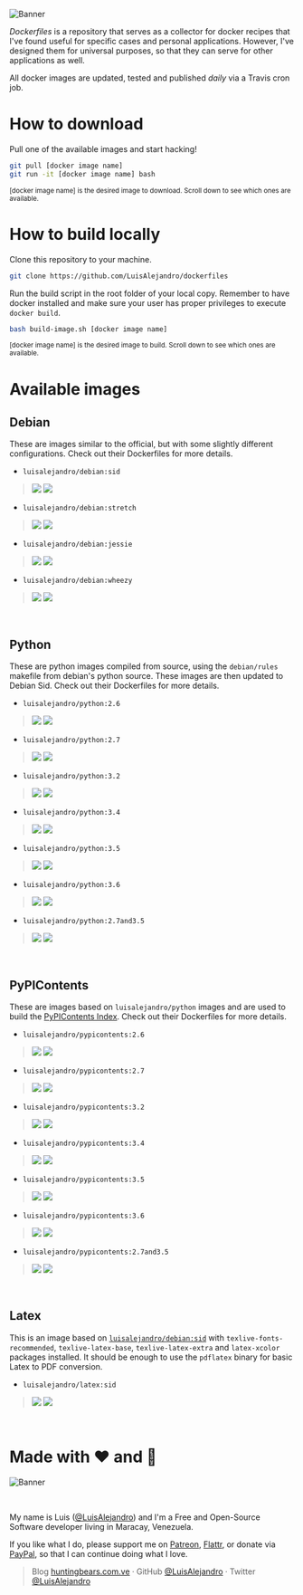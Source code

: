 ![Banner](https://gitcdn.xyz/repo/LuisAlejandro/dockerfiles/master/banner.svg)

*Dockerfiles* is a repository that serves as a collector for docker recipes that I've found useful for specific cases and personal applications. However, I've designed them for universal purposes, so that they can serve for other applications as well.

All docker images are updated, tested and published *daily* via a Travis cron job.

# How to download

Pull one of the available images and start hacking!

```bash
git pull [docker image name]
git run -it [docker image name] bash
```
<sup>[docker image name] is the desired image to download. Scroll down to see which ones are available.</sup>

# How to build locally

Clone this repository to your machine.

```bash
git clone https://github.com/LuisAlejandro/dockerfiles
```

Run the build script in the root folder of your local copy. Remember to have docker installed and make sure your user has proper privileges to execute `docker build`.

```bash
bash build-image.sh [docker image name]
```

<sup>[docker image name] is the desired image to build. Scroll down to see which ones are available.</sup>

# Available images

## Debian

These are images similar to the official, but with some slightly different configurations. Check out their Dockerfiles for more details.

* `luisalejandro/debian:sid`

> [![](https://img.shields.io/badge/Dockerfile-debian:sid-yellow.svg)](https://github.com/LuisAlejandro/dockerfiles/blob/master/debian/sid/Dockerfile) [![](https://images.microbadger.com/badges/image/luisalejandro/debian:sid.svg)](https://microbadger.com/images/luisalejandro/debian:sid)

* `luisalejandro/debian:stretch`

> [![](https://img.shields.io/badge/Dockerfile-debian:stretch-yellow.svg)](https://github.com/LuisAlejandro/dockerfiles/blob/master/debian/stretch/Dockerfile) [![](https://images.microbadger.com/badges/image/luisalejandro/debian:stretch.svg)](https://microbadger.com/images/luisalejandro/debian:stretch)

* `luisalejandro/debian:jessie`

> [![](https://img.shields.io/badge/Dockerfile-debian:jessie-yellow.svg)](https://github.com/LuisAlejandro/dockerfiles/blob/master/debian/jessie/Dockerfile) [![](https://images.microbadger.com/badges/image/luisalejandro/debian:jessie.svg)](https://microbadger.com/images/luisalejandro/debian:jessie)

* `luisalejandro/debian:wheezy`

> [![](https://img.shields.io/badge/Dockerfile-debian:wheezy-yellow.svg)](https://github.com/LuisAlejandro/dockerfiles/blob/master/debian/wheezy/Dockerfile) [![](https://images.microbadger.com/badges/image/luisalejandro/debian:wheezy.svg)](https://microbadger.com/images/luisalejandro/debian:wheezy)

&nbsp;

## Python

These are python images compiled from source, using the `debian/rules` makefile from debian's python source. These images are then updated to Debian Sid. Check out their Dockerfiles for more details.

* `luisalejandro/python:2.6`

> [![](https://img.shields.io/badge/Dockerfile-python:2.6-yellow.svg)](https://github.com/LuisAlejandro/dockerfiles/blob/master/python/2.6/Dockerfile) [![](https://images.microbadger.com/badges/image/luisalejandro/python:2.6.svg)](https://microbadger.com/images/luisalejandro/python:2.6)

* `luisalejandro/python:2.7`

> [![](https://img.shields.io/badge/Dockerfile-python:2.7-yellow.svg)](https://github.com/LuisAlejandro/dockerfiles/blob/master/python/2.7/Dockerfile) [![](https://images.microbadger.com/badges/image/luisalejandro/python:2.7.svg)](https://microbadger.com/images/luisalejandro/python:2.7)

* `luisalejandro/python:3.2`

> [![](https://img.shields.io/badge/Dockerfile-python:3.2-yellow.svg)](https://github.com/LuisAlejandro/dockerfiles/blob/master/python/3.2/Dockerfile) [![](https://images.microbadger.com/badges/image/luisalejandro/python:3.2.svg)](https://microbadger.com/images/luisalejandro/python:3.2)

* `luisalejandro/python:3.4`

> [![](https://img.shields.io/badge/Dockerfile-python:3.4-yellow.svg)](https://github.com/LuisAlejandro/dockerfiles/blob/master/python/3.4/Dockerfile) [![](https://images.microbadger.com/badges/image/luisalejandro/python:3.4.svg)](https://microbadger.com/images/luisalejandro/python:3.4)

* `luisalejandro/python:3.5`

> [![](https://img.shields.io/badge/Dockerfile-python:3.5-yellow.svg)](https://github.com/LuisAlejandro/dockerfiles/blob/master/python/3.5/Dockerfile) [![](https://images.microbadger.com/badges/image/luisalejandro/python:3.5.svg)](https://microbadger.com/images/luisalejandro/python:3.5)

* `luisalejandro/python:3.6`

> [![](https://img.shields.io/badge/Dockerfile-python:3.6-yellow.svg)](https://github.com/LuisAlejandro/dockerfiles/blob/master/python/3.6/Dockerfile) [![](https://images.microbadger.com/badges/image/luisalejandro/python:3.6.svg)](https://microbadger.com/images/luisalejandro/python:3.6)

* `luisalejandro/python:2.7and3.5`

> [![](https://img.shields.io/badge/Dockerfile-python:2.7and3.5-yellow.svg)](https://github.com/LuisAlejandro/dockerfiles/blob/master/python/2.7and3.5/Dockerfile) [![](https://images.microbadger.com/badges/image/luisalejandro/python:2.7and3.5.svg)](https://microbadger.com/images/luisalejandro/python:2.7and3.5)

&nbsp;

## PyPIContents

These are images based on `luisalejandro/python` images and are used to build the [PyPIContents Index](https://github.com/LuisAlejandro/pypicontents). Check out their Dockerfiles for more details.

* `luisalejandro/pypicontents:2.6`

> [![](https://img.shields.io/badge/Dockerfile-pypicontents:2.6-yellow.svg)](https://github.com/LuisAlejandro/dockerfiles/blob/master/pypicontents/2.6/Dockerfile) [![](https://images.microbadger.com/badges/image/luisalejandro/pypicontents:2.6.svg)](https://microbadger.com/images/luisalejandro/pypicontents:2.6)

* `luisalejandro/pypicontents:2.7`

> [![](https://img.shields.io/badge/Dockerfile-pypicontents:2.7-yellow.svg)](https://github.com/LuisAlejandro/dockerfiles/blob/master/pypicontents/2.7/Dockerfile) [![](https://images.microbadger.com/badges/image/luisalejandro/pypicontents:2.7.svg)](https://microbadger.com/images/luisalejandro/pypicontents:2.7)

* `luisalejandro/pypicontents:3.2`

> [![](https://img.shields.io/badge/Dockerfile-pypicontents:3.2-yellow.svg)](https://github.com/LuisAlejandro/dockerfiles/blob/master/pypicontents/3.2/Dockerfile) [![](https://images.microbadger.com/badges/image/luisalejandro/pypicontents:3.2.svg)](https://microbadger.com/images/luisalejandro/pypicontents:3.2)

* `luisalejandro/pypicontents:3.4`

> [![](https://img.shields.io/badge/Dockerfile-pypicontents:3.4-yellow.svg)](https://github.com/LuisAlejandro/dockerfiles/blob/master/pypicontents/3.4/Dockerfile) [![](https://images.microbadger.com/badges/image/luisalejandro/pypicontents:3.4.svg)](https://microbadger.com/images/luisalejandro/pypicontents:3.4)

* `luisalejandro/pypicontents:3.5`

> [![](https://img.shields.io/badge/Dockerfile-pypicontents:3.5-yellow.svg)](https://github.com/LuisAlejandro/dockerfiles/blob/master/pypicontents/3.5/Dockerfile) [![](https://images.microbadger.com/badges/image/luisalejandro/pypicontents:3.5.svg)](https://microbadger.com/images/luisalejandro/pypicontents:3.5)

* `luisalejandro/pypicontents:3.6`

> [![](https://img.shields.io/badge/Dockerfile-pypicontents:3.6-yellow.svg)](https://github.com/LuisAlejandro/dockerfiles/blob/master/pypicontents/3.6/Dockerfile) [![](https://images.microbadger.com/badges/image/luisalejandro/pypicontents:3.6.svg)](https://microbadger.com/images/luisalejandro/pypicontents:3.6)

* `luisalejandro/pypicontents:2.7and3.5`

> [![](https://img.shields.io/badge/Dockerfile-pypicontents:2.7and3.5-yellow.svg)](https://github.com/LuisAlejandro/dockerfiles/blob/master/pypicontents/2.7and3.5/Dockerfile) [![](https://images.microbadger.com/badges/image/luisalejandro/pypicontents:2.7and3.5.svg)](https://microbadger.com/images/luisalejandro/pypicontents:2.7and3.5)

&nbsp;

## Latex

This is an image based on [`luisalejandro/debian:sid`](https://microbadger.com/images/luisalejandro/debian:sid) with `texlive-fonts-recommended`, `texlive-latex-base`, `texlive-latex-extra` and `latex-xcolor` packages installed. It should be enough to use the `pdflatex` binary for basic Latex to PDF conversion.


* `luisalejandro/latex:sid`

> [![](https://img.shields.io/badge/Dockerfile-latex:sid-yellow.svg)](https://github.com/LuisAlejandro/dockerfiles/blob/master/latex/sid/Dockerfile) [![](https://images.microbadger.com/badges/image/luisalejandro/latex:sid.svg)](https://microbadger.com/images/luisalejandro/latex:sid)

&nbsp;

# Made with :heart: and :hamburger:

![Banner](http://huntingbears.com.ve/static/img/site/banner.svg)

&nbsp;

My name is Luis ([@LuisAlejandro](https://github.com/LuisAlejandro)) and I'm a Free and Open-Source Software developer living in Maracay, Venezuela.

If you like what I do, please support me on [Patreon](https://www.patreon.com/luisalejandro),  [Flattr](https://flattr.com/profile/luisalejandro), or donate via [PayPal](https://www.paypal.com/cgi-bin/webscr?cmd=_s-xclick&hosted_button_id=B8LPXHQY8QE8Y), so that I can continue doing what I love.

> Blog [huntingbears.com.ve](http://huntingbears.com.ve) · GitHub [@LuisAlejandro](https://github.com/LuisAlejandro) · Twitter [@LuisAlejandro](https://twitter.com/LuisAlejandro)

&nbsp;
